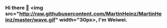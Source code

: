### Hi there 👋 <img src="http://raw.githubusercontent.com/MartinHeinz/MartinHeinz/master/wave.gif" width="30px>, I'm Weiwei.

<!--
**Weiwei-20/Weiwei-20** is a ✨ _special_ ✨ repository because its `README.md` (this file) appears on your GitHub profile.

Here are some ideas to get you started:

- 🔭 I’m currently working on ...
- 🌱 I’m currently learning ...
- 👯 I’m looking to collaborate on ...
- 🤔 I’m looking for help with ...
- 💬 Ask me about ...
- 📫 How to reach me: ...
- 😄 Pronouns: ...
- ⚡ Fun fact: ...
-->
